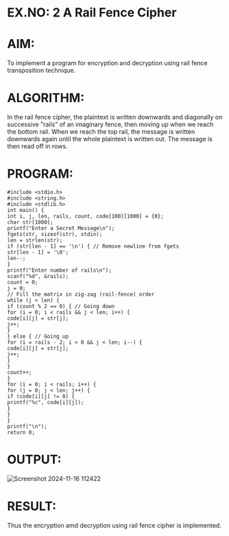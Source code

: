 # EX.NO: 2 A Rail Fence Cipher
# AIM:
To implement a program for encryption and decryption using rail fence transposition technique.
# ALGORITHM:
In the rail fence cipher, the plaintext is written downwards and diagonally on successive "rails" of an
imaginary fence, then moving up when we reach the bottom rail. When we reach the top rail, the
message is written downwards again until the whole plaintext is written out. The message is then
read off in rows.
# PROGRAM:
```
#include <stdio.h>
#include <string.h>
#include <stdlib.h>
int main() {
int i, j, len, rails, count, code[100][1000] = {0};
char str[1000];
printf("Enter a Secret Message\n");
fgets(str, sizeof(str), stdin);
len = strlen(str);
if (str[len - 1] == '\n') { // Remove newline from fgets
str[len - 1] = '\0';
len--;
}
printf("Enter number of rails\n");
scanf("%d", &rails);
count = 0;
j = 0;
// Fill the matrix in zig-zag (rail-fence) order
while (j < len) {
if (count % 2 == 0) { // Going down
for (i = 0; i < rails && j < len; i++) {
code[i][j] = str[j];
j++;
}
} else { // Going up
for (i = rails - 2; i > 0 && j < len; i--) {
code[i][j] = str[j];
j++;
}
}
count++;
}
for (i = 0; i < rails; i++) {
for (j = 0; j < len; j++) {
if (code[i][j] != 0) {
printf("%c", code[i][j]);
}
}
}
printf("\n");
return 0;
```
# OUTPUT:
![Screenshot 2024-11-16 112422](https://github.com/user-attachments/assets/6ca59ae0-9bb9-4a9d-a11b-c7f29f97b480)
# RESULT:
Thus the encryption amd decryption using rail fence cipher is implemented.





